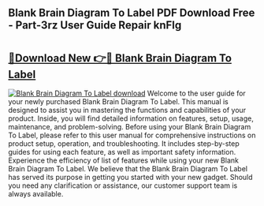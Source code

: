 ## Blank Brain Diagram To Label PDF Download Free - Part-3rz User Guide Repair knFIg

# <h2><a href="http://dflqqq.blite.top/?on=Blank+Brain+Diagram+To+Label">🔗Download New 👉🔴 Blank Brain Diagram To Label</a></h2>

[![Blank Brain Diagram To Label download](https://i.imgur.com/lujVjoI.png)](http://dflqqq.blite.top/?on=Blank+Brain+Diagram+To+Label)
Welcome to the user guide for your newly purchased Blank Brain Diagram To Label. This manual is designed to assist you in mastering the functions and capabilities of your product. Inside, you will find detailed information on features, setup, usage, maintenance, and problem-solving. Before using your Blank Brain Diagram To Label, please refer to this user manual for comprehensive instructions on product setup, operation, and troubleshooting. It includes step-by-step guides for using each feature, as well as important safety information. Experience the efficiency of list of features while using your new Blank Brain Diagram To Label. We believe that the Blank Brain Diagram To Label has served its purpose in getting you started with your new gadget. Should you need any clarification or assistance, our customer support team is always available.

